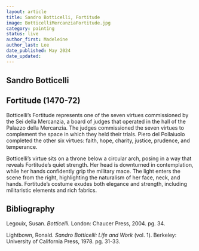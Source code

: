 ```yaml
---
layout: article
title: Sandro Botticelli, Fortitude
image: BotticelliMercanziaFortitude.jpg
category: painting
status: live
author_first: Madeleine 
author_last: Lee
date_published: May 2024
date_updated:
---
```


## Sandro Botticelli
## Fortitude (1470-72)

Botticelli’s Fortitude represents one of the seven virtues commissioned by the Sei della Mercanzia, a board of judges that operated in the hall of the Palazzo della Mercanzia. The judges commissioned the seven virtues to complement the space in which they held their trials. Piero del Pollaiuolo completed the other six virtues: faith, hope, charity, justice, prudence, and temperance. 

 

Botticelli’s virtue sits on a throne below a circular arch, posing in a way that reveals Fortitude’s quiet strength. Her head is downturned in contemplation, while her hands confidently grip the military mace. The light enters the scene from the right, highlighting the naturalism of her face, neck, and hands. Fortitude’s costume exudes both elegance and strength, including militaristic elements and rich fabrics. 

## Bibliography 
Legouix, Susan. *Botticelli.* London: Chaucer Press, 2004. pg. 34. 

Lightbown, Ronald. *Sandro Botticelli: Life and Work* (vol. 1). Berkeley: University of California Press, 1978. pg. 31-33.  
